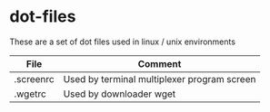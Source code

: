 dot-files
=========
These are a set of dot files used in linux / unix environments

File             | Comment
-----------------|------------
.screenrc        | Used by terminal multiplexer program screen
.wgetrc          |  Used by downloader wget

